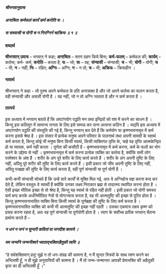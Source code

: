 ##### श्रीभगवानुवाच
##### अनाश्रितः कर्मफलं कार्यं कर्म करोति यः ।
##### स सन्न्यासी च योगी च न निरग्निर्न चाक्रियः ॥ १ ॥

#### शब्दार्थ

**श्रीभगवान्  उवाच** – भगवान् ने कहा; **अनाश्रितः** – शरण ग्रहण किये बिना; **कर्म-फलम्** – कर्मफल की; **कार्यम्** – कर्तव्य; कर्म- कर्म; **करोति** – करता है; **यः** – जो; **सः** – वह; **संन्यासी** – संन्यासी; **च** – भी; **योगी** – योगी; **च** – भी; **न** – नहीं; **निः** – रहित; **अग्निः** – अग्नि; **न** – न तो; **च** – भी; **अक्रियः** – क्रियाहीन ।

#### भावार्थ

श्रीभगवान् ने कहा - जो पुरुष अपने कर्मफल के प्रति अनासक्त है और जो अपने कर्तव्य का पालन करता है, वही संन्यासी और असली योगी है । वह नहीं, जो न तो अग्नि जलाता है और न कर्म करता है ।

#### तात्पर्य

इस अध्याय में भगवान् बताते हैं कि अष्टांगयोग पद्धति मन तथा इन्द्रियों को वश में करने का साधन है । किन्तु इस कलियुग में सामान्य जनता के लिए इसे सम्पन्न कर पाना अत्यन्त कठिन है । यद्यपि इस अध्याय में अष्टांगयोग पद्धति की संस्तुति की गई है, किन्तु भगवान् बल देते हैं कि कर्मयोग या कृष्णभावनामृत में कर्म करना इससे श्रेष्ठ है । इस संसार में प्रत्येक मनुष्य अपने परिवार के पालनार्थ तथा अपनी सामग्री के रक्षार्थ कर्म करता है, किन्तु कोई भी मनुष्य बिना किसी स्वार्थ, किसी व्यक्तिगत तृप्ति के, चाहे वह तृप्ति आत्मकेन्द्रित हो या व्यापक, कर्म नहीं करता । पूर्णता की कसौटी है - कृष्णभावनामृत में कर्म करना, कर्म के फलों का भोग करने के उद्देश्य से नहीं । कृष्णभावनामृत में कर्म करना प्रत्येक व्यक्ति का कर्तव्य है, क्योंकि सभी लोग परमेश्वर के अंश हैं । शरीर के अंग पूरे शरीर के लिए कार्य करते हैं । शरीर के अंग अपनी तुष्टि के लिए नहीं, अपितु पूरे शरीर की तुष्टि के लिए कार्य करते हैं । इसी प्रकार जो जीव अपनी तुष्टि के लिए नहीं, अपितु परब्रह्म की तुष्टि के लिए कार्य करता है, वही पूर्ण संन्यासी या पूर्ण योगी है ।

कभी-कभी संन्यासी सोचते हैं कि उन्हें सारे कार्यों से मुक्ति मिल गई, अतः वे अग्निहोत्र यज्ञ करना बन्द कर देते हैं, लेकिन वस्तुतः वे स्वार्थी हैं क्योंकि उनका लक्ष्य निराकार ब्रह्म से तादात्म्य स्थापित करना होता है । ऐसी इच्छा भौतिक इच्छा से तो श्रेष्ठ है, किन्तु यह स्वार्थ से रहित नहीं होती । इसी प्रकार जो योगी समस्त कर्म बन्द करके अर्धनिमीलित नेत्रों से योगाभ्यास करता है, वह भी आत्मतुष्टि की इच्छा से पूरित होता है । किन्तु कृष्णभावनाभावित व्यक्ति बिना किसी स्वार्थ के पूर्णब्रह्म की तुष्टि के लिए कर्म करता है । कृष्णभावनाभावित व्यक्ति को कभी भी आत्मतुष्टि की इच्छा नहीं रहती । उसका एकमात्र लक्ष्य कृष्ण को प्रसन्न करना रहता है, अतः वह पूर्ण संन्यासी या पूर्णयोगी होता है । त्याग के सर्वोच्च प्रतीक भगवान् चैतन्य प्रार्थना करते हैं –

##### न धनं न जनं न सुन्दरी कवितां वा जगदीश कामये ।
##### मम जन्मनि जन्मनीश्वरे भवताद्भक्तिरहैतुकी त्वयि ॥

“हे सर्वशक्तिमान् प्रभु! मुझे न तो धन-संग्रह की कामना है, न मैं सुन्दर स्त्रियों के साथ रमण करने का अभिलाषी हूँ, न ही मुझे अनुयायियों की कामना है । मैं तो जन्म-जन्मान्तर आपकी प्रेमाभक्ति की अहैतुकी कृपा का ही अभिलाषी हूँ ।”